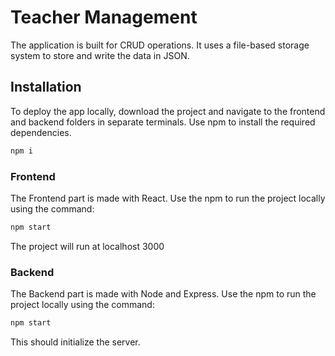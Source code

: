 # Teacher Management

The application is built for CRUD operations. It uses a file-based storage system to store and write the data in JSON.

## Installation

To deploy the app locally, download the project and navigate to the frontend and backend folders in separate terminals. Use npm to install the required dependencies.

```bash
npm i
```

### Frontend

The Frontend part is made with React. Use the npm to run the project locally using the command:

```bash
npm start
```
The project will run at localhost 3000

### Backend

The Backend part is made with Node and Express. Use the npm to run the project locally using the command:

```bash
npm start
```

This should initialize the server.